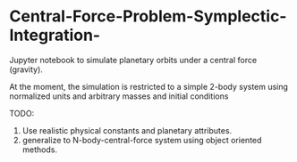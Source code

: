 # Central-Force-Problem-Symplectic-Integration-
Jupyter notebook to simulate planetary orbits under a central force (gravity).

At the moment, the simulation is restricted to a simple 2-body system using normalized units and arbitrary masses and initial conditions

TODO:

1. Use realistic physical constants and planetary attributes.
2. generalize to N-body-central-force system using object oriented methods.
